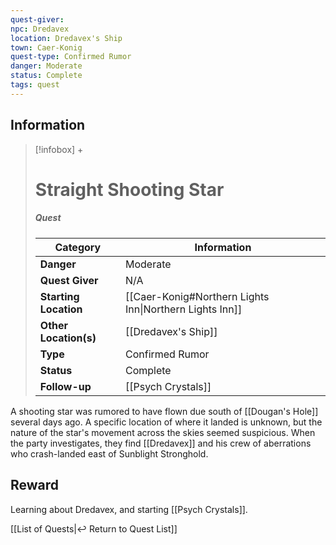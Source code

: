 ```yaml
---
quest-giver:
npc: Dredavex
location: Dredavex's Ship
town: Caer-Konig
quest-type: Confirmed Rumor
danger: Moderate
status: Complete
tags: quest
---
```


## Information
> [!infobox] +
> # Straight Shooting Star
> ##### Quest
> | Category | Information |
> | ---- | ---- |
> | **Danger** | Moderate |
> | **Quest Giver** | N/A |
> | **Starting Location** | [[Caer-Konig#Northern Lights Inn\|Northern Lights Inn]] |
> | **Other Location(s)** | [[Dredavex's Ship]] |
> | **Type** | Confirmed Rumor |
> | **Status** | Complete |
> | **Follow-up** | [[Psych Crystals]] |

A shooting star was rumored to have flown due south of [[Dougan's Hole]] several days ago. A specific location of where it landed is unknown, but the nature of the star's movement across the skies seemed suspicious. When the party investigates, they find [[Dredavex]] and his crew of aberrations who crash-landed east of Sunblight Stronghold.

## Reward
Learning about Dredavex, and starting [[Psych Crystals]].

[[List of Quests|↩️ Return to Quest List]]